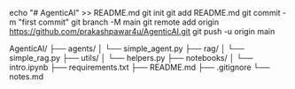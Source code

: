 echo "# AgenticAI" >> README.md
git init
git add README.md
git commit -m "first commit"
git branch -M main
git remote add origin https://github.com/prakashpawar4u/AgenticAI.git
git push -u origin main

AgenticAI/
├── agents/
│   └── simple_agent.py
├── rag/
│   └── simple_rag.py
├── utils/
│   └── helpers.py
├── notebooks/
│   └── intro.ipynb
├── requirements.txt
├── README.md
├── .gitignore
└── notes.md
